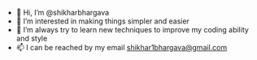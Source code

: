 - 👋 Hi, I’m @shikharbhargava
- 👀 I’m interested in making things simpler and easier
- 🌱 I’m always try to learn new techniques to improve my coding ability and style
- 📫 I can be reached by my email shikhar1bhargava@gmail.com

